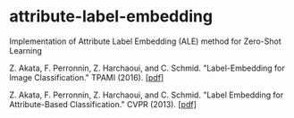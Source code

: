 # attribute-label-embedding
Implementation of Attribute Label Embedding (ALE) method for Zero-Shot Learning

Z. Akata, F. Perronnin, Z. Harchaoui, and C. Schmid. "Label-Embedding for Image Classification." TPAMI (2016). [[pdf]](https://arxiv.org/pdf/1503.08677.pdf)

Z. Akata, F. Perronnin, Z. Harchaoui, and C. Schmid. "Label Embedding for Attribute-Based Classification." CVPR (2013). [[pdf]](https://www.cv-foundation.org/openaccess/content_cvpr_2013/papers/Akata_Label-Embedding_for_Attribute-Based_2013_CVPR_paper.pdf)

